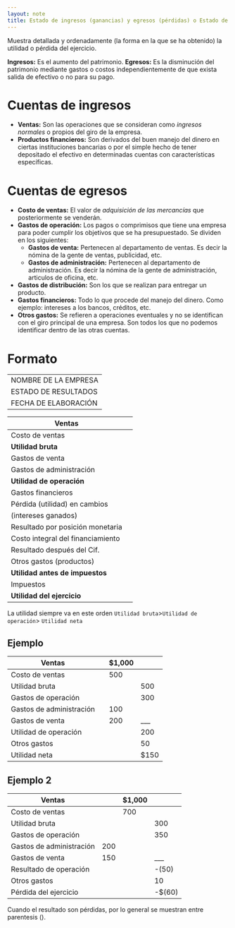 ```yaml
---
layout: note
title: Estado de ingresos (ganancias) y egresos (pérdidas) o Estado de resultados
---
```


Muestra detallada y ordenadamente (la forma en la que se ha obtenido) la utilidad o pérdida del ejercicio.

**Ingresos:** Es el aumento del patrimonio.
**Egresos:** Es la disminución del patrimonio mediante gastos o costos independientemente de que exista salida de efectivo o no para su pago.

# Cuentas de ingresos
* **Ventas:** Son las operaciones que se consideran como *ingresos normales* o propios del giro de la empresa.
* **Productos financieros:** Son derivados del buen manejo del dinero en ciertas instituciones bancarias o por el simple hecho de tener depositado el efectivo en determinadas cuentas con características específicas.

# Cuentas de egresos
* **Costo de ventas:** El valor de *adquisición de las mercancías* que posteriormente se venderán.
* **Gastos de operación:** Los pagos o comprimisos que tiene una empresa para poder cumplir los objetivos que se ha presupuestado. Se dividen en los siguientes:
	* **Gastos de venta:** Pertenecen al departamento de ventas. Es decir la nómina de la gente de ventas, publicidad, etc.
	* **Gastos de administración:** Pertenecen al departamento de administración. Es decir la nómina de la gente de administración, articulos de oficina, etc.
* **Gastos de distribución:** Son los que se realizan para entregar un producto.
* **Gastos financieros:** Todo lo que procede del manejo del dinero. Como ejemplo: intereses a los bancos, créditos, etc.
* **Otros gastos:** Se refieren a operaciones eventuales y no se identifican con el giro principal de una empresa. Son todos los que no podemos identificar dentro de las otras cuentas.

# Formato
||
|-|
|NOMBRE DE LA EMPRESA|
|ESTADO DE RESULTADOS|
|FECHA DE ELABORACIÓN|

|Ventas||
|---|---|
|Costo de ventas||
|**Utilidad bruta**||
|Gastos de venta||
|Gastos de administración||
|**Utilidad de operación**||
|Gastos financieros||
|Pérdida (utilidad) en cambios||
|(intereses ganados)|
|Resultado por posición monetaria||
|Costo integral del financiamiento||
|Resultado después del Cif.||
|Otros gastos (productos)||
|**Utilidad antes de impuestos**||
|Impuestos||
|**Utilidad del ejercicio**||

La utilidad siempre va en este orden `Utilidad bruta`>`Utilidad de operación`> `Utilidad neta`

## Ejemplo
| Ventas                   |  | $1,000 |       |
|--------------------------|--|--------|-------|
| Costo de ventas          |  | 500    |       |
| Utilidad bruta           |  |        | 500   |
| Gastos de operación      |  |        | 300   |
| Gastos de administración |  | 100    |       |
| Gastos de venta          |  | 200    |\_\_\_ |
| Utilidad de operación    |  |        | 200   |
| Otros gastos             |  |        | 50    |
| Utilidad neta            |  |        | $150  |

## Ejemplo 2
| Ventas                   |     | $1,000 |       |
|--------------------------|-----|--------|-------|
| Costo de ventas          |     | 700    |       |
| Utilidad bruta           |     |        | 300   |
| Gastos de operación      |     |        | 350   |
| Gastos de administración | 200 |        |       |
| Gastos de venta          | 150 |        |\_\_\_ |
| Resultado de operación   |     |        | -(50)   |
| Otros gastos             |     |        | 10    |
| Pérdida del ejercicio    |     |        | -$(60)  |

Cuando el resultado son pérdidas, por lo general se muestran entre parentesis ().